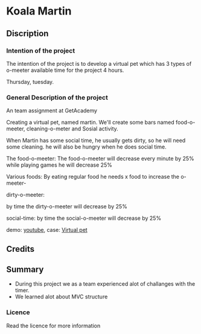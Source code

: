 #   Koala Martin

##  Discription

### Intention of the project

The intention of the project is to develop a virtual pet which has 3 types of o-meeter
available time for the project 4 hours.

Thursday, tuesday.
### General Description of the project

An team assignment at GetAcademy

Creating a virtual pet, named martin. 
We'll create some bars named food-o-meeter, cleaning-o-meter and Sosial activity.

When Martin has some social time, he usually gets dirty, so he will need some cleaning. he will also be hungry when he does social time.

The food-o-meeter:
The food-o-meeter will decrease every minute by 25%
while playing games he will decrease 25%

Various foods: 
By eating regular food he needs x food to increase the o-meeter-

dirty-o-meeter:

by time the dirty-o-meeter will decrease by 25%

social-time:
by time the social-o-meeter will decrease by 25%


demo: [youtube](), case: [Virtual pet](https://www.notion.so/c593f2053169460d83425e5b2a430443?v=57ccf6a844eb41e9a38b4cb8c1097264&pvs=4)

## Credits


##  Summary

-   During this project we as a team experienced alot of challanges with the timer.
-   We learned alot about MVC structure

### Licence

Read the licence for more information